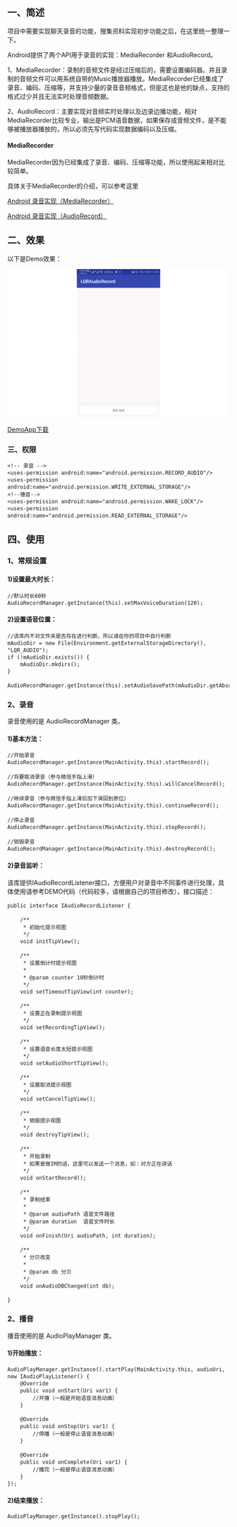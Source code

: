 
## 一、简述

项目中需要实现聊天录音的功能，搜集资料实现初步功能之后，在这里统一整理一下。

Android提供了两个API用于录音的实现：MediaRecorder 和AudioRecord。

1、MediaRecorder：录制的音频文件是经过压缩后的，需要设置编码器。并且录制的音频文件可以用系统自带的Music播放器播放。MediaRecorder已经集成了录音、编码、压缩等，并支持少量的录音音频格式，但是这也是他的缺点，支持的格式过少并且无法实时处理音频数据。

2、AudioRecord：主要实现对音频实时处理以及边录边播功能，相对MediaRecorder比较专业，输出是PCM语音数据，如果保存成音频文件，是不能够被播放器播放的，所以必须先写代码实现数据编码以及压缩。

#### MediaRecorder

MediaRecorder因为已经集成了录音、编码、压缩等功能，所以使用起来相对比较简单。

具体关于MediaRecorder的介绍，可以参考这里

[Android 录音实现（MediaRecorder）](https://www.jianshu.com/p/de779d509e6c)

[Android 录音实现（AudioRecord）](https://www.jianshu.com/p/90c4071c7768)

## 二、效果

以下是Demo效果：

![image](/screenshots/01.gif)

[DemoApp下载](app-debug.apk)


### 三、权限

    <!-- 录音 -->
    <uses-permission android:name="android.permission.RECORD_AUDIO"/>
    <uses-permission android:name="android.permission.WRITE_EXTERNAL_STORAGE"/>
    <!--播音-->
    <uses-permission android:name="android.permission.WAKE_LOCK"/>
    <uses-permission android:name="android.permission.READ_EXTERNAL_STORAGE"/>

## 四、使用

### 1、常规设置

#### 1)设置最大时长：

	//默认时长60秒
	AudioRecordManager.getInstance(this).setMaxVoiceDuration(120);


#### 2)设置语音位置：

	//该库内不对文件夹是否存在进行判断，所以请在你的项目中自行判断
    mAudioDir = new File(Environment.getExternalStorageDirectory(), "LQR_AUDIO");
    if (!mAudioDir.exists()) {
        mAudioDir.mkdirs();
    }

    AudioRecordManager.getInstance(this).setAudioSavePath(mAudioDir.getAbsolutePath());

### 2、录音

录音使用的是 AudioRecordManager 类。

#### 1)基本方法：

	//开始录音
	AudioRecordManager.getInstance(MainActivity.this).startRecord();
	
	//将要取消录音（参与微信手指上滑）
	AudioRecordManager.getInstance(MainActivity.this).willCancelRecord();
	
	//继续录音（参与微信手指上滑后加下滑回到原位）
	AudioRecordManager.getInstance(MainActivity.this).continueRecord();
	
	//停止录音
	AudioRecordManager.getInstance(MainActivity.this).stopRecord();
	
	//销毁录音
	AudioRecordManager.getInstance(MainActivity.this).destroyRecord();

#### 2)录音监听：
该库提供IAudioRecordListener接口，方便用户对录音中不同事件进行处理，具体使用请参考DEMO代码（代码较多，请根据自己的项目修改），接口描述：

	public interface IAudioRecordListener {
	
	    /**
	     * 初始化提示视图
	     */
	    void initTipView();
	
	    /**
	     * 设置倒计时提示视图
	     *
	     * @param counter 10秒倒计时
	     */
	    void setTimeoutTipView(int counter);
	
	    /**
	     * 设置正在录制提示视图
	     */
	    void setRecordingTipView();
	
	    /**
	     * 设置语音长度太短提示视图
	     */
	    void setAudioShortTipView();
	
	    /**
	     * 设置取消提示视图
	     */
	    void setCancelTipView();
	
	    /**
	     * 销毁提示视图
	     */
	    void destroyTipView();
	
	    /**
	     * 开始录制
	     * 如果是做IM的话，这里可以发送一个消息，如：对方正在讲话
	     */
	    void onStartRecord();
	
	    /**
	     * 录制结束
	     *
	     * @param audioPath 语音文件路径
	     * @param duration  语音文件时长
	     */
	    void onFinish(Uri audioPath, int duration);
	
	    /**
	     * 分贝改变
	     *
	     * @param db 分贝
	     */
	    void onAudioDBChanged(int db);
	
	}


### 2、播音

播音使用的是 AudioPlayManager 类。

#### 1)开始播放：

	AudioPlayManager.getInstance().startPlay(MainActivity.this, audioUri, new IAudioPlayListener() {
	    @Override
	    public void onStart(Uri var1) {
	        //开播（一般是开始语音消息动画）
	    }
	
	    @Override
	    public void onStop(Uri var1) {
	        //停播（一般是停止语音消息动画）
	    }
	
	    @Override
	    public void onComplete(Uri var1) {
	        //播完（一般是停止语音消息动画）
	    }
	});

#### 2)结束播放：

	AudioPlayManager.getInstance().stopPlay();
